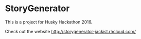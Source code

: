 # StoryGenerator

This is a project for Husky Hackathon 2016. 

Check out the website
http://storygenerator-jackist.rhcloud.com/
